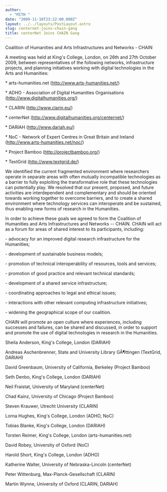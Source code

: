 ```yaml
---
author:
  - "MITH "
date: "2009-11-10T23:22:00.000Z"
layout: ../../layouts/PostLayout.astro
slug: centernet-joins-chain-gang
title: centerNet Joins CHAIN Gang
---
```


Coalition of Humanities and Arts Infrastructures and Networks - CHAIN

A meeting was held at King's College, London, on 26th and 27th October 2009, between representatives of the following networks, infrastructure projects, and planning initiatives working with digital technologies in the Arts and Humanities:

\* arts-humanities.net (http://www.arts-humanities.net/)

\* ADHO - Association of Digital Humanities Organisations (http://www.digitalhumanities.org/)

\* CLARIN (http://www.clarin.eu/)

\* centerNet (http://www.digitalhumanities.org/centernet/)

\* DARIAH (http://www.dariah.eu/)

\* NoC - Network of Expert Centres in Great Britain and Ireland (http://www.arts-humanities.net/noc/)

\* Project Bamboo (http://projectbamboo.org/)

\* TextGrid (http://www.textgrid.de/)

We identified the current fragmented environment where researchers operate in separate areas with often mutually incompatible technologies as a barrier to fully exploiting the transformative role that these technologies can potentially play. We resolved that our present, proposed, and future activities are interdependent and complementary and should be oriented towards working together to overcome barriers, and to create a shared environment where technology services can interoperate and be sustained, thus enabling new forms of research in the Humanities.

In order to achieve these goals we agreed to form the Coalition of Humanities and Arts Infrastructures and Networks -- CHAIN. CHAIN will act as a forum for areas of shared interest to its participants, including:

\- advocacy for an improved digital research infrastructure for the Humanities;

\- development of sustainable business models;

\- promotion of technical interoperability of resources, tools and services;

\- promotion of good practice and relevant technical standards;

\- development of a shared service infrastructure;

\- coordinating approaches to legal and ethical issues;

\- interactions with other relevant computing infrastructure initiatives;

\- widening the geographical scope of our coalition.

CHAIN will promote an open culture where experiences, including successes and failures, can be shared and discussed, in order to support and promote the use of digital technologies in research in the Humanities.

Sheila Anderson, King's College, London (DARIAH)

Andreas Aschenbrenner, State and University Library GÃ¶ttingen (TextGrid, DARIAH)

David Greenbaum, University of California, Berkeley (Project Bamboo)

Seth Denbo, King's College, London (DARIAH)

Neil Fraistat, University of Maryland (centerNet)

Chad Kainz, University of Chicago (Project Bamboo)

Steven Krauwer, Utrecht University (CLARIN)

Lorna Hughes, King's College, London (ADHO, NoC)

Tobias Blanke, King's College, London (DARIAH)

Torsten Reimer, King's College, London (arts-humanities.net)

David Robey, University of Oxford (NoC)

Harold Short, King's College, London (ADHO)

Katherine Walter, University of Nebraska-Lincoln (centerNet)

Peter Wittenburg, Max-Planck-Gesellschaft (CLARIN)

Martin Wynne, University of Oxford (CLARIN, DARIAH)

